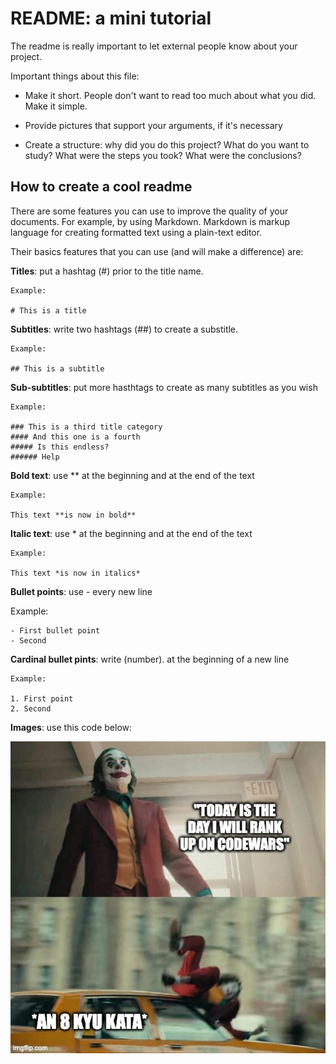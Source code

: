 # README: a mini tutorial

The readme is really important to let external people know about your project. 

Important things about this file:

- Make it short. People don't want to read too much about what you did. Make it simple.

- Provide pictures that support your arguments, if it's necessary

- Create a structure: why did you do this project? What do you want to study? What were the steps you took? What were the conclusions?

## How to create a cool readme

There are some features you can use to improve the quality of your documents. For example, by using Markdown.
Markdown is markup language for creating formatted text using a plain-text editor.

Their basics features that you can use (and will make a difference) are:


**Titles**: put a hashtag (#) prior to the title name.

    Example:

    # This is a title

**Subtitles**: write two hashtags (##) to create a substitle.

    Example:

    ## This is a subtitle

**Sub-subtitles**: put more hasthtags to create as many subtitles as you wish

    Example:

    ### This is a third title category
    #### And this one is a fourth
    ##### Is this endless?
    ###### Help

**Bold text**: use ** at the beginning and at the end of the text

    Example:

    This text **is now in bold**

**Italic text**: use * at the beginning and at the end of the text

    Example:

    This text *is now in italics*

**Bullet points**: use - every new line

Example:

    - First bullet point
    - Second

**Cardinal bullet pints**: write (number). at the beginning of a new line

    Example:

    1. First point
    2. Second

**Images**: use this code below:

<img src="Katas.jpg" alt="Alt text that describes the graphic" title="Title text" />